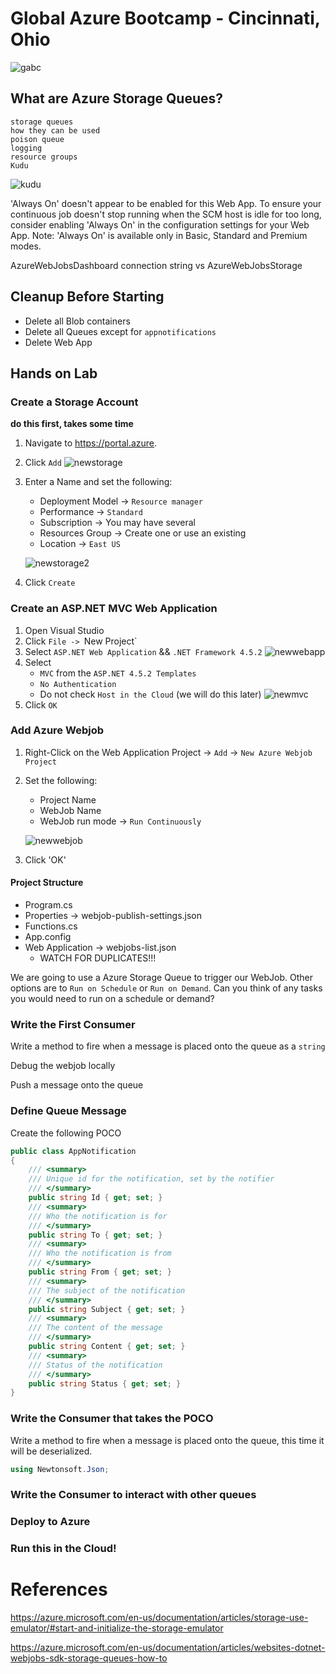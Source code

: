 # Global Azure Bootcamp - Cincinnati, Ohio

![gabc]

## What are Azure Storage Queues?

	storage queues
	how they can be used
	poison queue
	logging
	resource groups
	Kudu
![kudu]
	
 'Always On' doesn't appear to be enabled for this Web App. To ensure your continuous job doesn't stop running when the SCM host is idle for too long, consider enabling 'Always On' in the configuration settings for your Web App. Note: 'Always On' is available only in Basic, Standard and Premium modes.
 
 AzureWebJobsDashboard connection string vs AzureWebJobsStorage


## Cleanup Before Starting

* Delete all Blob containers
* Delete all Queues except for `appnotifications`
* Delete Web App

## Hands on Lab
### Create a Storage Account
**do this first, takes some time**

1. Navigate to https://portal.azure.
2. Click `Add`
![newstorage]
3. Enter a Name and set the following:
	- Deployment Model -> `Resource manager`
	- Performance -> `Standard`
	- Subscription -> You may have several
	- Resources Group -> Create one or use an existing
	- Location -> `East US`

	![newstorage2]
5. Click `Create`

### Create an ASP.NET MVC Web Application
1. Open Visual Studio
2. Click `File -> `New Project`
3. Select `ASP.NET Web Application` && `.NET Framework 4.5.2` 
![newwebapp]
4. Select 
	- `MVC` from the  `ASP.NET 4.5.2 Templates` 
	- `No Authentication`
	- Do not check `Host in the Cloud` (we will do this later)
	![newmvc]
5. Click `OK`

### Add Azure Webjob
1. Right-Click on the Web Application Project -> `Add` -> `New Azure Webjob Project`
2. Set the following:
	- Project Name
	- WebJob Name
	- WebJob run mode -> `Run Continuously`

	![newwebjob]
3. Click 'OK'

#### Project Structure
* Program.cs
* Properties -> webjob-publish-settings.json
* Functions.cs
* App.config
* Web Application -> webjobs-list.json
	- WATCH FOR DUPLICATES!!!

We are going to use a Azure Storage Queue to trigger our WebJob.
Other options are to `Run on Schedule` or `Run on Demand`.
Can you think of any tasks you would need to run on a schedule or demand?

### Write the First Consumer
Write a method to fire when a message is placed onto the queue as a `string`

Debug the webjob locally

Push a message onto the queue

### Define Queue Message
Create the following POCO
```cs
public class AppNotification
{
	/// <summary>
	/// Unique id for the notification, set by the notifier
	/// </summary>
	public string Id { get; set; }
	/// <summary>
	/// Who the notification is for
	/// </summary>
	public string To { get; set; }
	/// <summary>
	/// Who the notification is from
	/// </summary>
	public string From { get; set; }
	/// <summary>
	/// The subject of the notification
	/// </summary>
	public string Subject { get; set; }
	/// <summary>
	/// The content of the message
	/// </summary>
	public string Content { get; set; }
	/// <summary>
	/// Status of the notification
	/// </summary>
	public string Status { get; set; }
}
```

### Write the Consumer that takes the POCO
Write a method to fire when a message is placed onto the queue, this time it will be deserialized.

```cs
using Newtonsoft.Json;
```

### Write the Consumer to interact with other queues

### Deploy to Azure

### Run this in the Cloud!


# References

https://azure.microsoft.com/en-us/documentation/articles/storage-use-emulator/#start-and-initialize-the-storage-emulator

https://azure.microsoft.com/en-us/documentation/articles/websites-dotnet-webjobs-sdk-storage-queues-how-to


[gabc]: /Images/GABC.png "Global Azure Bootcamp"
[kudu]: /Images/kudu.png "kudu"
[newmvc]: /Images/NewMvc.jpg "s"
[newstorage]: /Images/NewStorage.jpg "s"
[newstorage2]: /Images/NewStorage2.jpg "s"
[newwebapp]: /Images/NewWebApp.jpg "s"
[newwebjob]: /Images/NewWebJob.jpg "s"
